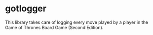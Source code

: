 # gotlogger

This library takes care of logging every move played by a player in the Game of Thrones Board Game (Second Edition). 
